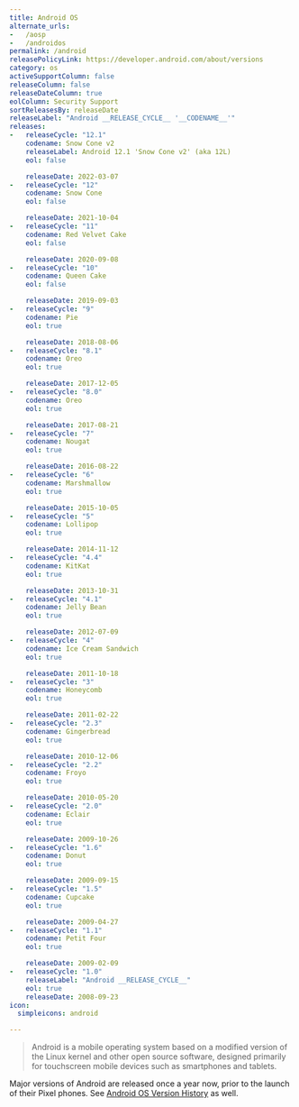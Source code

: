 ```yaml
---
title: Android OS
alternate_urls:
-   /aosp
-   /androidos
permalink: /android
releasePolicyLink: https://developer.android.com/about/versions
category: os
activeSupportColumn: false
releaseColumn: false
releaseDateColumn: true
eolColumn: Security Support
sortReleasesBy: releaseDate
releaseLabel: "Android __RELEASE_CYCLE__ '__CODENAME__'"
releases:
-   releaseCycle: "12.1"
    codename: Snow Cone v2
    releaseLabel: Android 12.1 'Snow Cone v2' (aka 12L)
    eol: false

    releaseDate: 2022-03-07
-   releaseCycle: "12"
    codename: Snow Cone
    eol: false

    releaseDate: 2021-10-04
-   releaseCycle: "11"
    codename: Red Velvet Cake
    eol: false

    releaseDate: 2020-09-08
-   releaseCycle: "10"
    codename: Queen Cake
    eol: false

    releaseDate: 2019-09-03
-   releaseCycle: "9"
    codename: Pie
    eol: true

    releaseDate: 2018-08-06
-   releaseCycle: "8.1"
    codename: Oreo
    eol: true

    releaseDate: 2017-12-05
-   releaseCycle: "8.0"
    codename: Oreo
    eol: true

    releaseDate: 2017-08-21
-   releaseCycle: "7"
    codename: Nougat
    eol: true

    releaseDate: 2016-08-22
-   releaseCycle: "6"
    codename: Marshmallow
    eol: true

    releaseDate: 2015-10-05
-   releaseCycle: "5"
    codename: Lollipop
    eol: true

    releaseDate: 2014-11-12
-   releaseCycle: "4.4"
    codename: KitKat
    eol: true

    releaseDate: 2013-10-31
-   releaseCycle: "4.1"
    codename: Jelly Bean
    eol: true

    releaseDate: 2012-07-09
-   releaseCycle: "4"
    codename: Ice Cream Sandwich
    eol: true

    releaseDate: 2011-10-18
-   releaseCycle: "3"
    codename: Honeycomb
    eol: true

    releaseDate: 2011-02-22
-   releaseCycle: "2.3"
    codename: Gingerbread
    eol: true

    releaseDate: 2010-12-06
-   releaseCycle: "2.2"
    codename: Froyo
    eol: true

    releaseDate: 2010-05-20
-   releaseCycle: "2.0"
    codename: Eclair
    eol: true

    releaseDate: 2009-10-26
-   releaseCycle: "1.6"
    codename: Donut
    eol: true

    releaseDate: 2009-09-15
-   releaseCycle: "1.5"
    codename: Cupcake
    eol: true

    releaseDate: 2009-04-27
-   releaseCycle: "1.1"
    codename: Petit Four
    eol: true

    releaseDate: 2009-02-09
-   releaseCycle: "1.0"
    releaseLabel: "Android __RELEASE_CYCLE__"
    eol: true
    releaseDate: 2008-09-23
icon:
  simpleicons: android

---
```


>Android is a mobile operating system based on a modified version of the Linux kernel and other open source software, designed primarily for touchscreen mobile devices such as smartphones and tablets.

Major versions of Android are released once a year now, prior to the launch of their Pixel phones. See [Android OS Version History](https://en.wikipedia.org/wiki/Android_version_history) as well.

